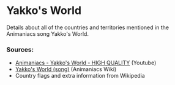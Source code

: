 # Yakko's World
Details about all of the countries and territories mentioned in the Animaniacs song Yakko's World.

### Sources:
- [Animaniacs - Yakko's World - HIGH QUALITY](https://www.youtube.com/watch?v=x88Z5txBc7w) (Youtube)
- [Yakko's World (song)](https://animaniacs.fandom.com/wiki/Yakko%27s_World_(song)) (Animaniacs Wiki)
- Country flags and extra information from Wikipedia
